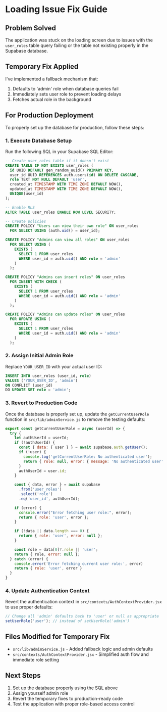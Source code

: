 # Loading Issue Fix Guide

## Problem Solved
The application was stuck on the loading screen due to issues with the `user_roles` table query failing or the table not existing properly in the Supabase database.

## Temporary Fix Applied
I've implemented a fallback mechanism that:
1. Defaults to 'admin' role when database queries fail
2. Immediately sets user role to prevent loading delays
3. Fetches actual role in the background

## For Production Deployment

To properly set up the database for production, follow these steps:

### 1. Execute Database Setup
Run the following SQL in your Supabase SQL Editor:

```sql
-- Create user_roles table if it doesn't exist
CREATE TABLE IF NOT EXISTS user_roles (
  id UUID DEFAULT gen_random_uuid() PRIMARY KEY,
  user_id UUID REFERENCES auth.users(id) ON DELETE CASCADE,
  role TEXT NOT NULL DEFAULT 'user',
  created_at TIMESTAMP WITH TIME ZONE DEFAULT NOW(),
  updated_at TIMESTAMP WITH TIME ZONE DEFAULT NOW(),
  UNIQUE(user_id)
);

-- Enable RLS
ALTER TABLE user_roles ENABLE ROW LEVEL SECURITY;

-- Create policies
CREATE POLICY "Users can view their own role" ON user_roles
  FOR SELECT USING (auth.uid() = user_id);

CREATE POLICY "Admins can view all roles" ON user_roles
  FOR SELECT USING (
    EXISTS (
      SELECT 1 FROM user_roles 
      WHERE user_id = auth.uid() AND role = 'admin'
    )
  );

CREATE POLICY "Admins can insert roles" ON user_roles
  FOR INSERT WITH CHECK (
    EXISTS (
      SELECT 1 FROM user_roles 
      WHERE user_id = auth.uid() AND role = 'admin'
    )
  );

CREATE POLICY "Admins can update roles" ON user_roles
  FOR UPDATE USING (
    EXISTS (
      SELECT 1 FROM user_roles 
      WHERE user_id = auth.uid() AND role = 'admin'
    )
  );
```

### 2. Assign Initial Admin Role
Replace `YOUR_USER_ID` with your actual user ID:

```sql
INSERT INTO user_roles (user_id, role) 
VALUES ('YOUR_USER_ID', 'admin')
ON CONFLICT (user_id) 
DO UPDATE SET role = 'admin';
```

### 3. Revert to Production Code
Once the database is properly set up, update the `getCurrentUserRole` function in `src/lib/adminService.js` to remove the testing defaults:

```javascript
export const getCurrentUserRole = async (userId) => {
  try {
    let authUserId = userId;
    if (!authUserId) {
      const { data: { user } } = await supabase.auth.getUser();
      if (!user) {
        console.log('getCurrentUserRole: No authenticated user');
        return { role: null, error: { message: 'No authenticated user' } };
      }
      authUserId = user.id;
    }

    const { data, error } = await supabase
      .from('user_roles')
      .select('role')
      .eq('user_id', authUserId);

    if (error) {
      console.error("Error fetching user role:", error);
      return { role: 'user', error };
    }

    if (!data || data.length === 0) {
      return { role: 'user', error: null };
    }

    const role = data[0]?.role || 'user';
    return { role, error: null };
  } catch (error) {
    console.error('Error fetching current user role:', error)
    return { role: 'user', error }
  }
}
```

### 4. Update Authentication Context
Revert the authentication context in `src/contexts/AuthContextProvider.jsx` to use proper defaults:

```javascript
// Change all 'admin' defaults back to 'user' or null as appropriate
setUserRole('user'); // instead of setUserRole('admin')
```

## Files Modified for Temporary Fix
- `src/lib/adminService.js` - Added fallback logic and admin defaults
- `src/contexts/AuthContextProvider.jsx` - Simplified auth flow and immediate role setting

## Next Steps
1. Set up the database properly using the SQL above
2. Assign yourself admin role
3. Revert the temporary fixes to production-ready code
4. Test the application with proper role-based access control